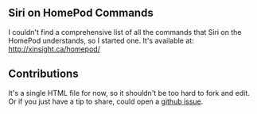 
## Siri on HomePod Commands

I couldn't find a comprehensive list of all the commands that Siri on the
HomePod understands, so I started one. It's available at: http://xinsight.ca/homepod/

## Contributions

It's a single HTML file for now, so it shouldn't be too hard to fork and edit.
Or if you just have a tip to share, could open a <a href="https://github.com/xinsight/homepod/issues">github issue</a>.

